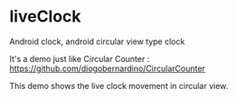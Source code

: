 # liveClock
Android clock, android circular view type clock 

It's a demo just like Circular Counter : https://github.com/diogobernardino/CircularCounter

This demo shows the live clock movement in circular view.
